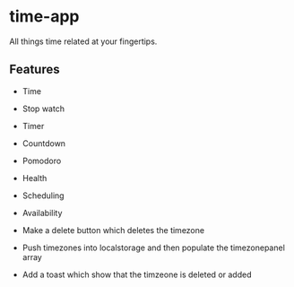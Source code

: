 # time-app

All things time related at your fingertips.

## Features

- Time
- Stop watch
- Timer
- Countdown
- Pomodoro
- Health
- Scheduling
- Availability


- Make a delete button which deletes the timezone
- Push timezones into localstorage and then populate the timezonepanel array
- Add a toast which show that the timzeone is deleted or added
